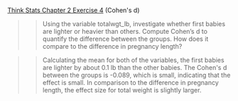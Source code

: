 [Think Stats Chapter 2 Exercise 4](http://greenteapress.com/thinkstats2/html/thinkstats2003.html#toc24) (Cohen's d)

>> Using the variable totalwgt_lb, investigate whether first babies
>> are lighter or heavier than others. Compute Cohen’s d to quantify the
>> difference between the groups. How does it compare to the difference in
>> pregnancy length?

>> Calculating the mean for both of the variables, the first babies are lighter by about 0.1 lb than the other babies. The Cohen's d between the groups is -0.089, which is small, indicating that the effect is small. In comparison to the difference in pregnancy length, the effect size for total weight is slightly larger.
